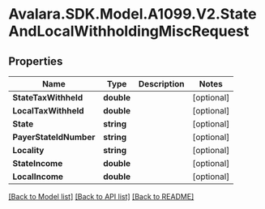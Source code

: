 # Avalara.SDK.Model.A1099.V2.StateAndLocalWithholdingMiscRequest

## Properties

Name | Type | Description | Notes
------------ | ------------- | ------------- | -------------
**StateTaxWithheld** | **double** |  | [optional] 
**LocalTaxWithheld** | **double** |  | [optional] 
**State** | **string** |  | [optional] 
**PayerStateIdNumber** | **string** |  | [optional] 
**Locality** | **string** |  | [optional] 
**StateIncome** | **double** |  | [optional] 
**LocalIncome** | **double** |  | [optional] 

[[Back to Model list]](../../../README.md#documentation-for-models) [[Back to API list]](../../../README.md#documentation-for-api-endpoints) [[Back to README]](../../../README.md)

